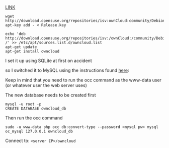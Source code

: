 [LINK](http://software.opensuse.org/download/package?project=isv:ownCloud:community&package=owncloud)

```
wget http://download.opensuse.org/repositories/isv:ownCloud:community/Debian_8.0/Release.key
apt-key add - < Release.key

echo 'deb http://download.opensuse.org/repositories/isv:/ownCloud:/community/Debian_8.0/ /' >> /etc/apt/sources.list.d/owncloud.list 
apt-get update
apt-get install owncloud
```
I set it up using SQLite at first on accident

so I switched it to MySQL using the instructions found [here](https://doc.owncloud.org/server/7.0/admin_manual/maintenance/convert_db.html):

Keep in mind that you need to run the occ command as the www-data user (or whatever user the web server uses)

The new database needs to be created first

```
mysql -u root -p
CREATE DATABASE owncloud_db
```
Then run the occ command
```
sudo -u www-data php occ db:convert-type --password <mysql pw> mysql oc_mysql 127.0.0.1 owncloud_db
```




Connect to: `<server IP>/owncloud`
